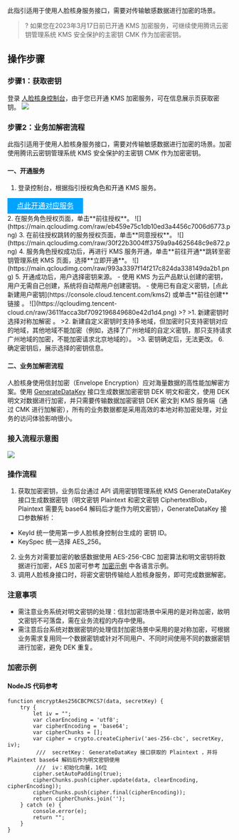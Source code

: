 此指引适用于使用人脸核身服务接口，需要对传输敏感数据进行加密的场景。
>? 如果您在2023年3月17日前已开通 KMS 加密服务，可继续使用腾讯云密钥管理系统 KMS 安全保护的主密钥 CMK 作为加密密钥。
>
## 操作步骤
### 步骤1：获取密钥
登录 [人脸核身控制台](https://console.cloud.tencent.com/faceid/kms)，由于您已开通 KMS 加密服务，可在信息展示页获取密钥。
![](https://qcloudimg.tencent-cloud.cn/raw/16e28464c1471ecd3ff7469f1b47f363.png)
### 步骤2：业务加解密流程
此指引适用于使用人脸核身服务接口，需要对传输敏感数据进行加密的场景。加密使用腾讯云密钥管理系统 KMS 安全保护的主密钥 CMK 作为加密密钥。
####  一、开通服务
1. 登录控制台，根据指引授权角色和开通 KMS 服务。
 <div style="background-color:#00A4FF; width: 170px; height: 35px; line-height:35px; text-align:center;"><a href="https://console.cloud.tencent.com/faceid/kms" target="_blank"  style="color: white; font-size:16px;">点此开通对应服务</a></div>
2. 在服务角色授权页面，单击**前往授权**。
![](https://main.qcloudimg.com/raw/eb459e75c1db10ed3a4456c7006d6773.png)
3. 在前往授权跳转的服务授权页面，单击**同意授权**。
![](https://main.qcloudimg.com/raw/30f22b3004ff3759a9a4625648c9e872.png)
4. 服务角色授权成功后，再进行 KMS 服务开通，单击**前往开通**跳转至密钥管理系统 KMS 页面，选择**立即开通**。
![](https://main.qcloudimg.com/raw/993a3397f14f217c824da338149da2b1.png)
5. 开通成功后，用户选择密钥来源。
 - 使用 KMS 为云产品默认创建的密钥，用户无需自己创建，系统将自动帮用户创建密钥。 
 - 使用已有自定义密钥，[点此新建用户密钥](https://console.cloud.tencent.com/kms2) 或单击**前往创建**链接 。
![](https://qcloudimg.tencent-cloud.cn/raw/3611facca3bf7092196849680e42d1d4.png)
>? 
>1. 新建密钥时选择对称加解密 。
>2. 新建自定义密钥时支持多地域，但加密时只支持密钥对应的地域，其他地域不能加密（例如，选择了广州地域的自定义密钥，那只支持请求广州地域的加密，不能加密请求北京地域的）。
>3. 密钥确定后，无法更改。
6. 确定密钥后，展示选择的密钥信息。


#### 二、业务加解密流程 
人脸核身使用信封加密（Envelope Encryption）应对海量数据的高性能加解密方案。使用 [GenerateDataKey](https://cloud.tencent.com/document/product/573/34419) 接口生成数据加密密钥 DEK 明文和密文，使用 DEK 明文对数据进行加密，并只需要传输数据加密密钥 DEK 密文到 KMS 服务端（通过 CMK 进行加解密），所有的业务数据都是采用高效的本地对称加密处理，对业务的访问体验影响很小。

### 接入流程示意图 
![](https://qcloudimg.tencent-cloud.cn/raw/af97b3c897a7eb851697624ffbacd398.png)

### 操作流程
1. 获取加密密钥，业务后台通过 API 调用密钥管理系统 KMS GenerateDataKey 接口生成数据密钥（明文密钥 Plaintext 和密文密钥 CiphertextBlob，Plaintext 需要先 base64 解码后才能作为明文密钥），GenerateDataKey 接口参数解析：
 - KeyId 统一使用第一步人脸核身控制台生成的 密钥 ID。
 - KeySpec 统一选择 AES_256。
2. 业务方对需要加密的敏感数据使用 AES-256-CBC 加密算法和明文密钥将数据进行加密，AES 加密可参考 [加密示例](#strep1) 中各语言示例。
3. 调用人脸核身接口时，将密文密钥传输给人脸核身服务，即可完成数据解密。

###  注意事项
- 需注意业务系统对明文密钥的处理：信封加密场景中采用的是对称加密，故明文密钥不可落盘，需在业务流程的内存中使用。
- 需注意后台系统对数据密钥的处理信封加密场景中采用的是对称加密，可根据业务需求复用同一个数据密钥或针对不同用户、不同时间使用不同的数据密钥进行加密，避免 DEK 重复。

### 加密示例[](id:strep1)
#### NodeJS 代码参考

```
function encryptAes256CBCPKCS7(data, secretKey) {
    try {
        let iv = "";
        var clearEncoding = 'utf8';
        var cipherEncoding = 'base64';
        var cipherChunks = [];
        var cipher = crypto.createCipheriv('aes-256-cbc', secretKey, iv);
         ///  secretKey： GenerateDataKey 接口获取的 Plaintext ，并将 Plaintext base64 解码后作为明文密钥使用
         ///  iv：初始化向量，16位  
        cipher.setAutoPadding(true);
        cipherChunks.push(cipher.update(data, clearEncoding, cipherEncoding));
        cipherChunks.push(cipher.final(cipherEncoding));
        return cipherChunks.join('');
    } catch (e) {
        console.error(e);
        return "";
    }
}
```

